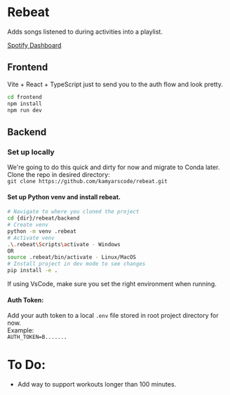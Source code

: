 # Rebeat

Adds songs listened to during activities into a playlist.

[Spotify Dashboard](https://developer.spotify.com/dashboard/3127926c771c495897441b4e1a3ab7d8/settings)

## Frontend

Vite + React + TypeScript just to send you to the auth flow and look pretty.

```bash
cd frontend
npm install
npm run dev
```

## Backend

### Set up locally
We're going to do this quick and dirty for now and migrate to Conda later.  
Clone the repo in desired directory:  
`git clone https://github.com/kamyarscode/rebeat.git`

#### Set up Python venv and install rebeat.
```bash
# Navigate to where you cloned the project
cd {dir}/rebeat/backend
# Create venv
python -m venv .rebeat
# Activate venv
.\.rebeat\Scripts\activate - Windows
OR
source .rebeat/bin/activate - Linux/MacOS
# Install project in dev mode to see changes
pip install -e .
```

If using VsCode, make sure you set the right environment when running.  

#### Auth Token:
Add your auth token to a local `.env` file stored in root project directory for now.  
Example:  
`AUTH_TOKEN=B.......`
# To Do:

- Add way to support workouts longer than 100 minutes.

